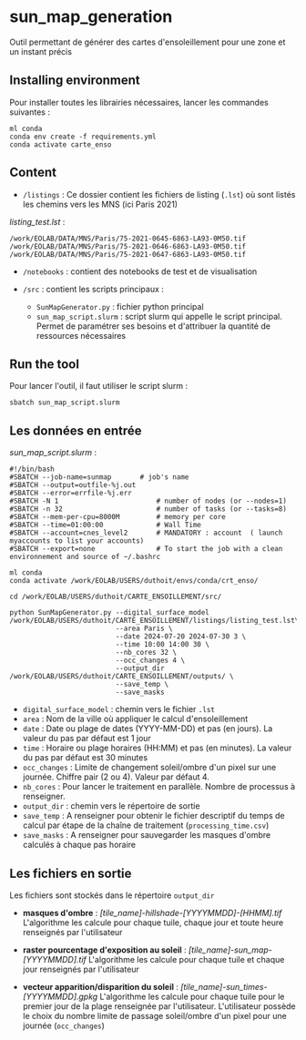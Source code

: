 # sun_map_generation

Outil permettant de générer des cartes d'ensoleillement pour une zone et un instant précis

## Installing environment

Pour installer toutes les librairies nécessaires, lancer les commandes suivantes : 

```
ml conda
conda env create -f requirements.yml
conda activate carte_enso
```

## Content

- `/listings` : Ce dossier contient les fichiers de listing (`.lst`) où sont listés les chemins vers les MNS (ici Paris 2021)

_listing_test.lst_ :
```
/work/EOLAB/DATA/MNS/Paris/75-2021-0645-6863-LA93-0M50.tif
/work/EOLAB/DATA/MNS/Paris/75-2021-0646-6863-LA93-0M50.tif
/work/EOLAB/DATA/MNS/Paris/75-2021-0647-6863-LA93-0M50.tif
```

- `/notebooks` : contient des notebooks de test et de visualisation

- `/src` : contient les scripts principaux :

    - `SunMapGenerator.py` : fichier python principal
    - `sun_map_script.slurm` : script slurm qui appelle le script principal. Permet de paramétrer ses besoins et d'attribuer la quantité de ressources nécessaires


## Run the tool

Pour lancer l'outil, il faut utiliser le script slurm : 
```
sbatch sun_map_script.slurm
```

## Les données en entrée

_sun_map_script.slurm_ :

```
#!/bin/bash
#SBATCH --job-name=sunmap       # job's name
#SBATCH --output=outfile-%j.out
#SBATCH --error=errfile-%j.err
#SBATCH -N 1                        # number of nodes (or --nodes=1)
#SBATCH -n 32                       # number of tasks (or --tasks=8)
#SBATCH --mem-per-cpu=8000M         # memory per core
#SBATCH --time=01:00:00             # Wall Time
#SBATCH --account=cnes_level2       # MANDATORY : account  ( launch myaccounts to list your accounts)
#SBATCH --export=none               # To start the job with a clean environnement and source of ~/.bashrc

ml conda
conda activate /work/EOLAB/USERS/duthoit/envs/conda/crt_enso/

cd /work/EOLAB/USERS/duthoit/CARTE_ENSOILLEMENT/src/

python SunMapGenerator.py --digital_surface_model /work/EOLAB/USERS/duthoit/CARTE_ENSOILLEMENT/listings/listing_test.lst\
                          --area Paris \
                          --date 2024-07-20 2024-07-30 3 \
                          --time 10:00 14:00 30 \
                          --nb_cores 32 \
                          --occ_changes 4 \
                          --output_dir /work/EOLAB/USERS/duthoit/CARTE_ENSOILLEMENT/outputs/ \
                          --save_temp \
                          --save_masks
```

- `digital_surface_model` : chemin vers le fichier `.lst`
- `area` : Nom de la ville où appliquer le calcul d'ensoleillement
- `date` : Date ou plage de dates (YYYY-MM-DD) et pas (en jours). La valeur du pas par défaut est 1 jour
- `time` : Horaire ou plage horaires (HH:MM) et pas (en minutes). La valeur du pas par défaut est 30 minutes
- `occ_changes` : Limite de changement soleil/ombre d'un pixel sur une journée. Chiffre pair (2 ou 4). Valeur par défaut 4.
- `nb_cores` : Pour lancer le traitement en parallèle. Nombre de processus à renseigner.
- `output_dir` : chemin vers le répertoire de sortie
- `save_temp` : A renseigner pour obtenir le fichier descriptif du temps de calcul par étape de la chaîne de traitement (`processing_time.csv`)
- `save_masks` : A renseigner pour sauvegarder les masques d'ombre calculés à chaque pas horaire

## Les fichiers en sortie

Les fichiers sont stockés dans le répertoire `output_dir`

- **masques d'ombre** : _[tile_name]-hillshade-[YYYYMMDD]-[HHMM].tif_ L'algorithme les calcule pour chaque tuile, chaque jour et toute heure renseignés par l'utilisateur

- **raster pourcentage d'exposition au soleil** : _[tile_name]-sun_map-[YYYYMMDD].tif_ L'algorithme les calcule pour chaque tuile et chaque jour renseignés par l'utilisateur

- **vecteur apparition/disparition du soleil** : _[tile_name]-sun_times-[YYYYMMDD].gpkg_ L'algorithme les calcule pour chaque tuile pour le premier jour de la plage renseignée par l'utilisateur. L'utilisateur possède le choix du nombre limite de passage soleil/ombre d'un pixel pour une journée (`occ_changes`)

